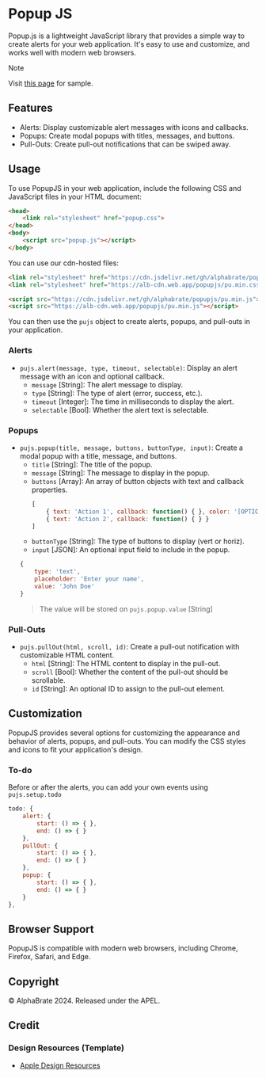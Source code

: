 # Popup JS

Popup.js is a lightweight JavaScript library that provides a simple way to create alerts for your web application. It's easy to use and customize, and works well with modern web browsers.

> [!NOTE]  
> Visit [this page](https://alphabrate.github.io/popupjs/code/showcase/) for sample.

## Features

* Alerts: Display customizable alert messages with icons and callbacks.
* Popups: Create modal popups with titles, messages, and buttons.
* Pull-Outs: Create pull-out notifications that can be swiped away.

## Usage

To use PopupJS in your web application, include the following CSS and JavaScript files in your HTML document:

```html
<head>
    <link rel="stylesheet" href="popup.css">
</head>
<body>
    <script src="popup.js"></script>
</body>
```

You can use our cdn-hosted files:

```html
<link rel="stylesheet" href="https://cdn.jsdelivr.net/gh/alphabrate/popupjs/pu.min.css">
<link rel="stylesheet" href="https://alb-cdn.web.app/popupjs/pu.min.css">

<script src="https://cdn.jsdelivr.net/gh/alphabrate/popupjs/pu.min.js"></script>
<script src="https://alb-cdn.web.app/popupjs/pu.min.js"></script>
```


You can then use the `pujs` object to create alerts, popups, and pull-outs in your application.

### Alerts

* `pujs.alert(message, type, timeout, selectable)`: Display an alert message with an icon and optional callback.
	+ `message` [String]: The alert message to display.
	+ `type` [String]: The type of alert (error, success, etc.).
	+ `timeout` [Integer]: The time in milliseconds to display the alert.
	+ `selectable` [Bool]: Whether the alert text is selectable.

### Popups

* `pujs.popup(title, message, buttons, buttonType, input)`: Create a modal popup with a title, message, and buttons.
	+ `title` [String]: The title of the popup.
	+ `message` [String]: The message to display in the popup.
	+ `buttons` [Array]: An array of button objects with text and callback properties.
        ```js
        [
            { text: 'Action 1', callback: function() { }, color: '[OPTIONAL]' },
            { text: 'Action 2', callback: function() { } }
        ]
        ```
	+ `buttonType` [String]: The type of buttons to display (vert or horiz).
	+ `input` [JSON]: An optional input field to include in the popup.
    ```js
    {
        type: 'text',
        placeholder: 'Enter your name',
        value: 'John Doe'
    }
    ```
    > The value will be stored on `pujs.popup.value` [String]

### Pull-Outs

* `pujs.pullOut(html, scroll, id)`: Create a pull-out notification with customizable HTML content.
	+ `html` [String]: The HTML content to display in the pull-out.
	+ `scroll` [Bool]: Whether the content of the pull-out should be scrollable.
	+ `id` [String]: An optional ID to assign to the pull-out element.

## Customization

PopupJS provides several options for customizing the appearance and behavior of alerts, popups, and pull-outs. You can modify the CSS styles and icons to fit your application's design.

### To-do

Before or after the alerts, you can add your own events using `pujs.setup.todo`

```js
todo: {
    alert: {
        start: () => { },
        end: () => { }
    },
    pullOut: {
        start: () => { },
        end: () => { }
    },
    popup: {
        start: () => { },
        end: () => { }
    }
},
```

## Browser Support

PopupJS is compatible with modern web browsers, including Chrome, Firefox, Safari, and Edge.

## Copyright

© AlphaBrate 2024. Released under the APEL.

## Credit

### Design Resources (Template)

* [Apple Design Resources](https://developer.apple.com/design/resources/)